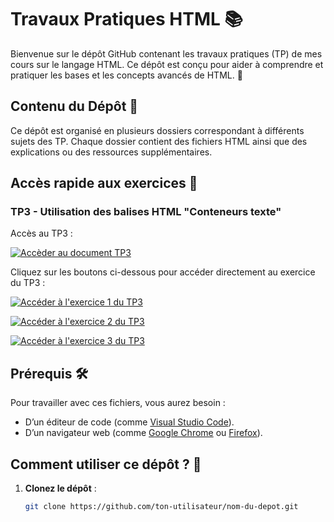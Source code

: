 # Travaux Pratiques HTML 📚

Bienvenue sur le dépôt GitHub contenant les travaux pratiques (TP) de mes cours sur le langage HTML. Ce dépôt est conçu pour aider à comprendre et pratiquer les bases et les concepts avancés de HTML. 🚀

## Contenu du Dépôt 📂

Ce dépôt est organisé en plusieurs dossiers correspondant à différents sujets des TP. Chaque dossier contient des fichiers HTML ainsi que des explications ou des ressources supplémentaires.


## Accès rapide aux exercices 🚀

### TP3 - Utilisation des balises HTML "Conteneurs texte"

Accès au TP3 :

[![Accèder au document TP3](https://img.shields.io/badge/TP3-HTML_CSS-blue?style=for-the-badge
)](./TP3/TP3-HTML-CSS.pdf)

Cliquez sur les boutons ci-dessous pour accéder directement au exercice du TP3 :

[![Accéder à l'exercice 1 du TP3](https://img.shields.io/badge/Exercice_1-TP3-blue?style=for-the-badge)](./TP3/exercice1_tp3/exercice1_tp3.html)

[![Accéder à l'exercice 2 du TP3](https://img.shields.io/badge/Exercice_2-TP3-blue?style=for-the-badge)](./TP3/exercice2_tp3.html)

[![Accéder à l'exercice 3 du TP3](https://img.shields.io/badge/Exercice_3-TP3-blue?style=for-the-badge)](./TP3/exercice3_tp3/cv.html)

## Prérequis 🛠️

Pour travailler avec ces fichiers, vous aurez besoin :
- D’un éditeur de code (comme [Visual Studio Code](https://code.visualstudio.com/)).
- D’un navigateur web (comme [Google Chrome](https://www.google.com/chrome/) ou [Firefox](https://www.mozilla.org/fr/firefox/)).

## Comment utiliser ce dépôt ? 🤔

1. **Clonez le dépôt** :
   ```bash
   git clone https://github.com/ton-utilisateur/nom-du-depot.git
